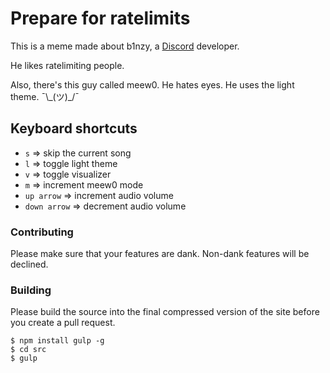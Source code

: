 # Prepare for ratelimits
This is a meme made about b1nzy, a [Discord](https://discordapp.com) developer.

He likes ratelimiting people.

Also, there's this guy called meew0. He hates eyes. He uses the light theme. ¯\\\_(ツ)_/¯

## Keyboard shortcuts
- `s` => skip the current song
- `l` => toggle light theme
- `v` => toggle visualizer
- `m` => increment meew0 mode
- `up arrow` => increment audio volume
- `down arrow` => decrement  audio volume

### Contributing
Please make sure that your features are dank. Non-dank features will be declined.

### Building
Please build the source into the final compressed version of the site before you create a pull request.

```
$ npm install gulp -g
$ cd src
$ gulp
```
